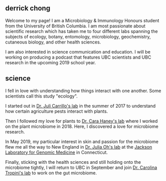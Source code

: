## derrick chong

Welcome to my page! I am a Microbiology & Immunology Honours student from the University of British Columbia. I am most passionate about scientific research which has taken me to four different labs spanning the subjects of ecology, botany, entomology, microbiology, geochemistry, cutaneous biology, and other health sciences.

I am also interested in science communication and education. I will be working on producing a podcast that features UBC scientists and UBC research in the upcoming 2019 school year. 


## science

I fell in love with understanding how things interact with one another. Some scientists call this study "ecology".

I started out in [Dr. Juli Carrillo's lab](https://lfs-carrillo.sites.olt.ubc.ca/) in the summer of 2017 to understand how certain agriculture pests interact with plants. 

Then I followed my love for plants to [Dr. Cara Haney's lab](https://haneylab.msl.ubc.ca/) where I worked on the plant microbiome in 2018. Here, I discovered a love for microbiome research. 

In May 2019, my particular interest in skin and passion for the microbiome flew me all the way to New England in [Dr. Julia Oh's lab](https://www.jax.org/research-and-faculty/research-labs/the-oh-lab) at the [Jackson Laboratory for Genomic Medicine](https://www.jax.org/) in Connecticut.

Finally, sticking with the health sciences and still holding onto the microbiome tightly, I will return to UBC in September and join [Dr. Carolina Tropini's lab](http://tropini.microbiology.ubc.ca) to work on the gut microbiome. 
